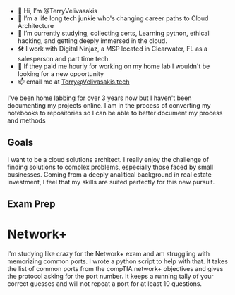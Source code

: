 - 👋 Hi, I’m @TerryVelivasakis
- 👀 I’m a life long tech junkie who's changing career paths to Cloud Architecture
- 🌱 I’m currently studying, collecting certs, Learning python, ethical hacking, and getting deeply immersed in the cloud.
- 🛠️ I work with Digital Ninjaz, a MSP located in Clearwater, FL as a salesperson and part time tech.
- 💞️ If they paid me hourly for working on my home lab I wouldn't be looking for a new opportunity
- 📫 email me at Terry@Velivasakis.tech

<!---
TerryVelivasakis/TerryVelivasakis is a ✨ special ✨ repository because its `README.md` (this file) appears on your GitHub profile.
You can click the Preview link to take a look at your changes.
--->
I've been home labbing for over 3 years now but I haven't been documenting my projects online.  I am in the process of converting my notebooks to repositories so I can be able to better document my process and methods

## Goals

I want to be a cloud solutions architect.  I really enjoy the challenge of finding solutions to complex problems, especially those faced by small businesses.  Coming from a deeply analitical background in real estate investment, I feel that my skills are suited perfectly for this new pursuit.  


## Exam Prep

# Network+

I'm studying like crazy for the Network+ exam and am struggling with memorizing common ports.  I wrote a python script to help with that.  It takes the list of common ports from the compTIA network+ objectives and gives the protocol asking for the port number.  It keeps a running tally of your correct guesses and will not repeat a port for at least 10 questions.
